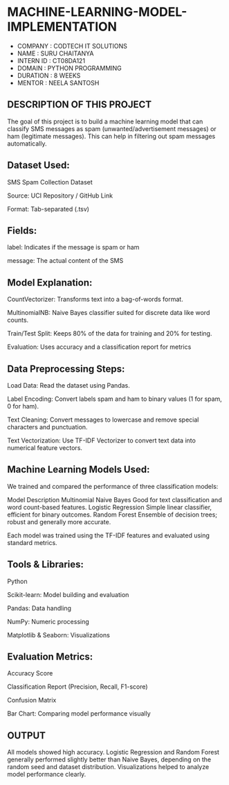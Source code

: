 # MACHINE-LEARNING-MODEL-IMPLEMENTATION
* COMPANY : CODTECH IT SOLUTIONS
* NAME : SURU CHAITANYA
* INTERN ID : CT08DA121
* DOMAIN : PYTHON PROGRAMMING
* DURATION : 8 WEEKS
* MENTOR : NEELA SANTOSH

## DESCRIPTION OF THIS PROJECT

The goal of this project is to build a machine learning model that can classify SMS messages as spam (unwanted/advertisement messages) or ham (legitimate messages). This can help in filtering out spam messages automatically.

## Dataset Used:
SMS Spam Collection Dataset

Source: UCI Repository / GitHub Link

Format: Tab-separated (.tsv)

## Fields:
label: Indicates if the message is spam or ham

message: The actual content of the SMS

## Model Explanation:
CountVectorizer: Transforms text into a bag-of-words format.

MultinomialNB: Naive Bayes classifier suited for discrete data like word counts.

Train/Test Split: Keeps 80% of the data for training and 20% for testing.

Evaluation: Uses accuracy and a classification report for metrics

## Data Preprocessing Steps:
Load Data: Read the dataset using Pandas.

Label Encoding: Convert labels spam and ham to binary values (1 for spam, 0 for ham).

Text Cleaning: Convert messages to lowercase and remove special characters and punctuation.

Text Vectorization: Use TF-IDF Vectorizer to convert text data into numerical feature vectors.

## Machine Learning Models Used:
We trained and compared the performance of three classification models:

Model	Description
Multinomial Naive Bayes	Good for text classification and word count-based features.
Logistic Regression	Simple linear classifier, efficient for binary outcomes.
Random Forest	Ensemble of decision trees; robust and generally more accurate.

Each model was trained using the TF-IDF features and evaluated using standard metrics.

## Tools & Libraries:
Python

Scikit-learn: Model building and evaluation

Pandas: Data handling

NumPy: Numeric processing

Matplotlib & Seaborn: Visualizations

## Evaluation Metrics:
Accuracy Score

Classification Report (Precision, Recall, F1-score)

Confusion Matrix

Bar Chart: Comparing model performance visually

## OUTPUT
All models showed high accuracy. Logistic Regression and Random Forest generally performed slightly better than Naive Bayes, depending on the random seed and dataset distribution. Visualizations helped to analyze model performance clearly.
